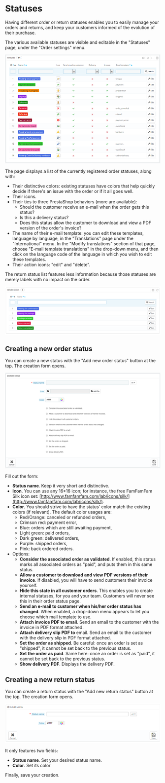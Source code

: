 # Statuses

Having different order or return statuses enables you to easily manage your orders and returns, and keep your customers informed of the evolution of their purchase.

The various available statuses are visible and editable in the "Statuses" page, under the "Order settings" menu.

![](<../../../../.gitbook/assets/38109199 (2) (2).png>)

The page displays a list of the currently registered order statuses, along with:

* Their distinctive colors: existing statuses have colors that help quickly decide if there's an issue with the order or if it all goes well.
* Their icons.
* Their ties to three PrestaShop behaviors (more are available):
  * Should the customer receive an e-mail when the order gets this status?
  * Is this a delivery status?
  * Does this status allow the customer to download and view a PDF version of the order's invoice?
* The name of their e-mail template: you can edit these templates, language by language, in the "Translations" page under the "International" menu. In the "Modify translations" section of that page, choose "E-mail template translations" in the drop-down menu, and then click on the language code of the language in which you wish to edit these templates.
* Their action icons: "edit" and "delete".

The return status list features less information because those statuses are merely labels with no impact on the order.

![](<../../../../.gitbook/assets/23038627 (4) (4) (1).png>)

## Creating a new order status <a href="#statuses-creatinganeworderstatus" id="statuses-creatinganeworderstatus"></a>

You can create a new status with the "Add new order status" button at the top. The creation form opens.

![](<../../../../.gitbook/assets/51839969 (4) (4) (2).png>)

Fill out the form:

* **Status name**. Keep it very short and distinctive.
* **Icon**. You can use any 16\*16 icon; for instance, the free FamFamFam Silk icon set: [http://www.famfamfam.com/lab/icons/silk/](http://www.famfamfam.com/lab/icons/silk/).
* **Color**. You should strive to have the status' color match the existing colors (if relevant). The default color usages are:
  * Red/Orange: canceled or refunded orders,
  * Crimson red: payment error,
  * Blue: orders which are still awaiting payment,
  * Light green: paid orders,
  * Dark green: delivered orders,
  * Purple: shipped orders,
  * Pink: back ordered orders.
* Options:
  * **Consider the associated order as validated**. If enabled, this status marks all associated orders as "paid", and puts them in this same status.
  * **Allow a customer to download and view PDF versions of their invoice**. If disabled, you will have to send customers their invoice yourself.
  * **Hide this state in all customer orders**. This enables you to create internal statuses, for you and your team. Customers will never see this in their order status page.
  * **Send an e-mail to customer when his/her order status has changed**. When enabled, a drop-down menu appears to let you choose which mail template to use.
  * **Attach invoice PDF to email**. Send an email to the customer with the invoice in PDF format attached.
  * **Attach delivery slip PDF to** email. Send an email to the customer with the delivery slip in PDF format attached.
  * **Set the order as shipped**. Be careful: once an order is set as "shipped", it cannot be set back to the previous status.
  * **Set the order as paid**. Same here: once an order is set as "paid", it cannot be set back to the previous status.
  * **Show delivery PDF**. Displays the delivery PDF.

## Creating a new return status <a href="#statuses-creatinganewreturnstatus" id="statuses-creatinganewreturnstatus"></a>

You can create a return status with the "Add new return status" button at the top. The creation form opens.

![](<../../../../.gitbook/assets/23038630 (4) (2).png>)

It only features two fields:

* **Status name**. Set your desired status name.
* **Color**. Set its color

Finally, save your creation.
